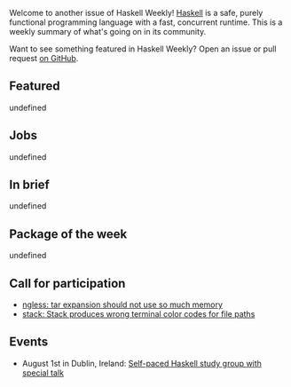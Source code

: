 <!-- 2018-07-12 -->

Welcome to another issue of Haskell Weekly!
[Haskell](https://haskell-lang.org) is a safe, purely functional programming language with a fast, concurrent runtime.
This is a weekly summary of what's going on in its community.

Want to see something featured in Haskell Weekly?
Open an issue or pull request [on GitHub](https://github.com/haskellweekly/haskellweekly.github.io).

## Featured

undefined

## Jobs

undefined

## In brief

undefined

## Package of the week

undefined

## Call for participation

-   [ngless: tar expansion should not use so much memory](https://github.com/ngless-toolkit/ngless/issues/77)
-   [stack: Stack produces wrong terminal color codes for file paths](https://github.com/commercialhaskell/stack/issues/4139)

## Events

-   August 1st in Dublin, Ireland: [Self-paced Haskell study group with special talk](https://www.meetup.com/haskell-dublin-meetup/events/252468400/)
